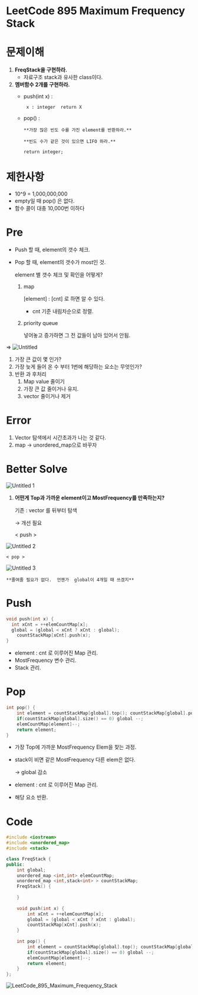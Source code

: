 # LeetCode 895 Maximum Frequency Stack

# 문제이해

1. **FreqStack을 구현하라.**
    - 자료구조 stack과 유사한 class이다.
2. **멤버함수 2개를 구현하라.**
    - push(int x) :

           x : integer  return X

    - pop() :

          **가장 많은 빈도 수를 가진 element를 반환하라.**

          **빈도 수가 같은 것이 있으면 LIFO 하라.**

          return integer;

# 제한사항

- 10^9 = 1,000,000,000
- empty일 때 pop() 은 없다.
- 함수 콜이 대충 10,000번 이하다

# Pre

- Push 할 때, element의 갯수 체크.
- Pop 할 때, element의 갯수가 most인 것.

    element 별 갯수 체크 및 확인을 어떻게?

    1. map

        [element] : [cnt] 로 하면 알 수 있다.
        + cnt 기준 내림차순으로 정렬.

    2. priority queue

        넣어놓고 증가하면 그 전 값들이 남아 있어서 안됨.

⇒ 
![Untitled](https://user-images.githubusercontent.com/42796949/105992257-3acb1900-60e8-11eb-92d6-9ab648fc0d13.png)


1. 가장 큰 값이 몇 인가?
2. 가장 늦게 들어 온 수 부터 1번에 해당하는 요소는 무엇인가?
3. 반환 과 후처리
    1. Map value 줄이기
    2. 가장 큰 값 줄이거나 유지.
    3. vector 줄이거나 제거

# Error

1. Vector 탐색에서 시간초과가 나는 것 같다.
2. map → unordered_map으로 바꾸자

# Better Solve

![Untitled 1](https://user-images.githubusercontent.com/42796949/105992236-34d53800-60e8-11eb-810a-7d9d82823918.png)

1. **어떤게 Top과 가까운 element이고 MostFrequency를 만족하는지?**

    기존 : vector 를 뒤부터 탐색

    → 개선 필요

    < push >

![Untitled 2](https://user-images.githubusercontent.com/42796949/105992243-37d02880-60e8-11eb-8ed0-f1f353f155a0.png)

    < pop >

![Untitled 3](https://user-images.githubusercontent.com/42796949/105992249-39015580-60e8-11eb-910d-eefa3123ed64.png)

    **줄여줄 필요가 없다.  언젠가  global이 4개일 때 쓰겠지**

# Push

```cpp
void push(int x) {
  int xCnt = ++elemCountMap[x];
  global = (global < xCnt ? xCnt : global);
	countStackMap[xCnt].push(x);
}
```

- element : cnt  로 이루어진 Map 관리.
- MostFrequency  변수 관리.
- Stack 관리.

# Pop

```cpp
int pop() {
    int element = countStackMap[global].top(); countStackMap[global].pop(); 
    if(countStackMap[global].size() == 0) global --;
    elemCountMap[element]--;
    return element;
}
```

- 가장 Top에 가까운 MostFrequency Elem을 찾는 과정.
- stack이 비면 같은 MostFrequency 다른 elem은 없다.

    → global 감소

- element : cnt 로 이루어진 Map 관리.
- 해당 요소 반환.

# Code

```cpp
#include <iostream>
#include <unordered_map>
#include <stack>

class FreqStack {
public:
    int global;
    unordered_map <int,int> elemCountMap;
    unordered_map <int,stack<int> > countStackMap;
    FreqStack() {
        
    }
    
    void push(int x) {
        int xCnt = ++elemCountMap[x];
        global = (global < xCnt ? xCnt : global);
        countStackMap[xCnt].push(x);
    }
    
    int pop() {
        int element = countStackMap[global].top(); countStackMap[global].pop();
        if(countStackMap[global].size() == 0) global --;
        elemCountMap[element]--;
        return element;
    }
};
```

![LeetCode_895_Maximum_Frequency_Stack](https://user-images.githubusercontent.com/42796949/105992408-6b12b780-60e8-11eb-844d-721a557fc633.png)

